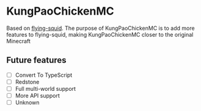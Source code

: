 KungPaoChickenMC
================
Based on [flying-squid](https://github.com/PrismarineJS/flying-squid). The purpose of KungPaoChickenMC is to add more features to flying-squid, making KungPaoChickenMC closer to the original Minecraft

## Future features
- [ ] Convert To TypeScript
- [ ] Redstone
- [ ] Full multi-world support
- [ ] More API support
- [ ] Unknown
